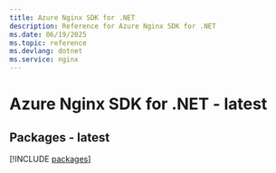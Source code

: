 ```yaml
---
title: Azure Nginx SDK for .NET
description: Reference for Azure Nginx SDK for .NET
ms.date: 06/19/2025
ms.topic: reference
ms.devlang: dotnet
ms.service: nginx
---
```

# Azure Nginx SDK for .NET - latest
## Packages - latest
[!INCLUDE [packages](nginx-index.md)]